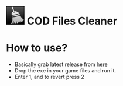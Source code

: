 # <img src=".github/main.png" width="50px" height="50px"> COD Files Cleaner

# How to use?

- Basically grab latest release from [here](https://github.com/skkuull/cod-files-cleaner/releases/latest)
- Drop the exe in your game files and run it.
- Enter 1, and to revert press 2
